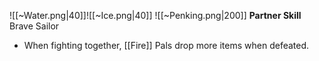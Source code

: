 
![[~Water.png|40]]![[~Ice.png|40]]
![[~Penking.png|200]]
**Partner Skill**
Brave Sailor
- When fighting together, [[Fire]] Pals drop more items when defeated.